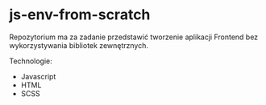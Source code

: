 # js-env-from-scratch

Repozytorium ma za zadanie przedstawić tworzenie aplikacji Frontend bez wykorzystywania bibliotek zewnętrznych. 

Technologie:
- Javascript
- HTML
- SCSS